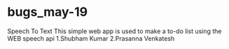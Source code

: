 # bugs_may-19
Speech To Text
This simple web app is used to make a to-do list using the WEB speech api
1.Shubham Kumar  2.Prasanna Venkatesh
